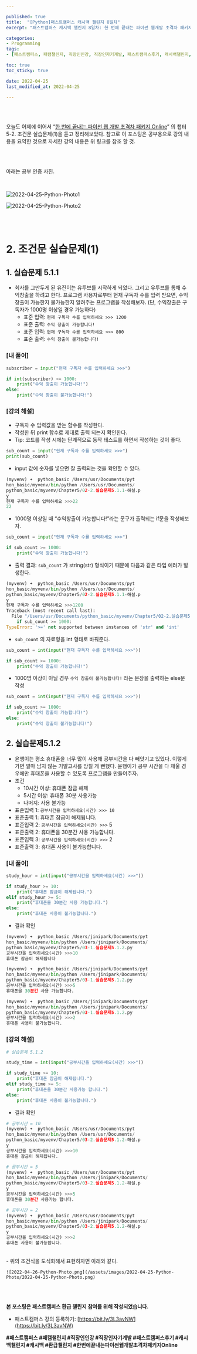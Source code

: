 ```yaml
---

published: true
title:  "[Python]패스트캠퍼스 캐시백 챌린지 8일차"
excerpt: "패스트캠퍼스 캐시백 챌린지 8일차: 한 번에 끝내는 파이썬 웹개발 초격차 패키지 Online"

categories:
- Programming
tags:
- [패스트캠퍼스, 패캠챌린지, 직장인인강, 직장인자기계발, 패스트캠퍼스후기, 캐시백챌린지, 캐시백, 환급챌린지, 한번에끝내는파이썬웹개발초격차패키지Online]

toc: true
toc_sticky: true

date: 2022-04-25
last_modified_at: 2022-04-25

---
```

<br/><br/>

오늘도 어제에 이어서 “[한 번에 끝내는 파이썬 웹 개발 초격차 패키지 Online](https://fastcampus.co.kr/dev_online_pyweb)” 의 챕터 5-2. 조건문 실습문제(1)을 듣고 정리해보았다. 참고로 이 포스팅은 공부용으로 강의 내용을 요약한 것으로 자세한 강의 내용은 위 링크를 참조 할 것.

<br/><br/>

아래는 공부 인증 사진.

<br/>

![2022-04-25-Python-Photo1](/assets/images/2022-04-25-Python-Photo/2022-04-25-Python-Photo1.jpg)

![2022-04-25-Python-Photo2](/assets/images/2022-04-25-Python-Photo/2022-04-25-Python-Photo2.jpg)


<br/><br/>


# 2. 조건문 실습문제(1)

## 1. 실습문제 5.1.1

- 회사를 그만두게 된 유진이는 유투브를 시작하게 되었다. 그리고 유투브를 통해 수익창출을 하려고 한다. 프로그램 사용자로부터 현재 구독자 수를 입력 받으면, 수익 창출이 가능한지 불가능한지 알려주는 프로그램을 작성해보자. (단, 수익창출은 구독자가 1000명 이상일 경우 가능하다)
    - 표준 입력: `현재 구독자 수를 입력하세요 >>> 1200`
    - 표준 출력: `수익 창출이 가능합니다!`
    - 표준 입력: `현재 구독자 수를 입력하세요 >>> 800`
    - 표준 출력: `수익 창출이 불가능합니다!`

### [내 풀이]

```python
subscriber = input("현재 구독자 수를 입력하세요 >>>")

if int(subscriber) >= 1000:
    print("수익 창출이 가능합니다!")
else:
    print("수익 창출이 불가능합니다!")
```

### [강의 해설]

- 구독자 수 입력값을 받는 함수를 작성한다.
- 작성한 뒤 print 함수로 제대로 출력 되는지 확인한다.
- Tip: 코드를 작성 시에는 단계적으로 동작 테스트를 하면서 작성하는 것이 좋다.

```python
sub_count = input("현재 구독자 수를 입력하세요 >>>")
print(sub_count)
```

- input 값에 숫자를 넣으면 잘 출력되는 것을 확인할 수 있다.

```python
(myvenv) ➜  python_basic /Users/usr/Documents/pyt
hon_basic/myvenv/bin/python /Users/usr/Documents/
python_basic/myvenv/Chapter5/02-2.실습문제5.1.1-해설.p
y
현재 구독자 수를 입력하세요 >>>22
22
```

- 1000명 이상일 때 “수익창출이 가능합니다!”라는 문구가 출력되는 if문을 작성해보자.

```python
sub_count = input("현재 구독자 수를 입력하세요 >>>")

if sub_count >= 1000:
    print("수익 창출이 가능합니다!")
```

- 출력 결과: `sub_count` 가 string(str) 형식이기 때문에 다음과 같은 타입 에러가 발생한다.

```python
(myvenv) ➜  python_basic /Users/usr/Documents/pyt
hon_basic/myvenv/bin/python /Users/usr/Documents/
python_basic/myvenv/Chapter5/02-2.실습문제5.1.1-해설.p
y
현재 구독자 수를 입력하세요 >>>1200
Traceback (most recent call last):
  File "/Users/usr/Documents/python_basic/myvenv/Chapter5/02-2.실습문제5.1.1-해설.py", line 5, in <module>
    if sub_count >= 1000:
TypeError: '>=' not supported between instances of 'str' and 'int'
```

- `sub_count` 의 자료형을 int 형태로 바꿔준다.

```python
sub_count = int(input("현재 구독자 수를 입력하세요 >>>"))

if sub_count >= 1000:
    print("수익 창출이 가능합니다!")
```

- 1000명 이상이 아닐 경우 `수익 창출이 불가능합니다!` 라는 문장을 출력하는 else문 작성

```python
sub_count = int(input("현재 구독자 수를 입력하세요 >>>"))

if sub_count >= 1000:
    print("수익 창출이 가능합니다!")
else:
    print("수익 창출이 불가능합니다!")
```

## 2. 실습문제5.1.2

- 윤행이는 평소 휴대폰을 너무 많이 사용해 공부시간을 다 빼앗기고 있었다. 이렇게 가면 얼마 남지 않는 기말고사를 망칠 게 뻔했다. 윤행이가 공부 시간을 다 채울 경우에만 휴대폰을 사용할 수 있도록 프로그램을 만들어주자.
- 조건
    - 10시간 이상: 휴대폰 잠금 해제
    - 5시간 이상: 휴대폰 30분 사용가능
    - 나머지: 사용 불가능
- 표준입력 1: `공부시간을 입력하세요(시간) >>> 10`
- 표준출력 1: 휴대폰 잠금이 해제됩니다.
- 표준입력 2: `공부시간을 입력하세요(시간) >>>` 5
- 표준출력 2: 휴대폰을 30분간 사용 가능합니다.
- 표준입력 3: `공부시간을 입력하세요(시간) >>>` 2
- 표준출력 3: 휴대폰 사용이 불가능합니다.

### [내 풀이]

```python
study_hour = int(input("공부시간을 입력하세요(시간) >>>"))

if study_hour >= 10:
    print("휴대폰 잠금이 해제됩니다.")
elif study_hour >= 5:
    print("휴대폰을 30분간 사용 가능합니다.")
else:
    print("휴대폰 사용이 불가능합니다.")
```

- 결과 확인

```python
(myvenv) ➜  python_basic /Users/jinipark/Documents/pyt
hon_basic/myvenv/bin/python /Users/jinipark/Documents/
python_basic/myvenv/Chapter5/03-1.실습문제5.1.2.py
공부시간을 입력하세요(시간) >>>10
휴대폰 잠금이 해제됩니다

(myvenv) ➜  python_basic /Users/jinipark/Documents/pyt
hon_basic/myvenv/bin/python /Users/jinipark/Documents/
python_basic/myvenv/Chapter5/03-1.실습문제5.1.2.py
공부시간을 입력하세요(시간) >>>5
휴대폰을 30분간 사용 가능합니다.

(myvenv) ➜  python_basic /Users/jinipark/Documents/pyt
hon_basic/myvenv/bin/python /Users/jinipark/Documents/
python_basic/myvenv/Chapter5/03-1.실습문제5.1.2.py
공부시간을 입력하세요(시간) >>>2
휴대폰 사용이 불가능합니다.
```

### [강의 해설]

```python
# 실습문제 5.1.2

study_time = int(input("공부시간을 입력하세요(시간) >>>"))

if study_time >= 10:
    print("휴대폰 잠금이 해제됩니다.")
elif study_time >= 5:
    print("휴대폰을 30분간 사용가능 합니다.")
else:
    print("휴대폰 사용이 불가능합니다.")
```

- 결과 확인

```python
# 공부시간 = 10
(myvenv) ➜  python_basic /Users/usr/Documents/pyt
hon_basic/myvenv/bin/python /Users/usr/Documents/
python_basic/myvenv/Chapter5/03-2.실습문제5.1.2-해설.p
y
공부시간을 입력하세요(시간) >>>10
휴대폰 잠금이 해제됩니다.

# 공부시간 = 5
(myvenv) ➜  python_basic /Users/usr/Documents/pyt
hon_basic/myvenv/bin/python /Users/jinipark/Documents/
python_basic/myvenv/Chapter5/03-2.실습문제5.1.2-해설.p
y
공부시간을 입력하세요(시간) >>>5
휴대폰을 30분간 사용가능 합니다.

# 공부시간 = 2
(myvenv) ➜  python_basic /Users/usr/Documents/pyt
hon_basic/myvenv/bin/python /Users/jinipark/Documents/
python_basic/myvenv/Chapter5/03-2.실습문제5.1.2-해설.p
y
공부시간을 입력하세요(시간) >>>2
휴대폰 사용이 불가능합니다.
```
<br/>
- 위의 조건식을 도식화해서 표현하자면 아래와 같다.
    
    ![2022-04-26-Python-Photo.png](/assets/images/2022-04-25-Python-Photo/2022-04-25-Python-Photo.png)
    
<br/><br/>

**본 포스팅은 패스트캠퍼스 환급 챌린지 참여를 위해 작성되었습니다.**

- 패스트캠퍼스 강의 등록하기: [https://bit.ly/3L3avNW](https://bit.ly/3L3avNW)

**#패스트캠퍼스 #패캠챌린지 #직장인인강 #직장인자기계발 #패스트캠퍼스후기 #캐시백챌린지 #캐시백 #환급챌린지 #한번에끝내는파이썬웹개발초격차패키지Online**